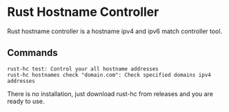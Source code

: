 # Rust Hostname Controller
Rust hostname controller is a hostname ipv4 and ipv6 match controller tool.


## Commands
```
rust-hc test: Control your all hostname addresses
rust-hc hostnames check "domain.com": Check specified domains ipv4 addresses
```

There is no installation, just download rust-hc from releases and you are ready to use.
